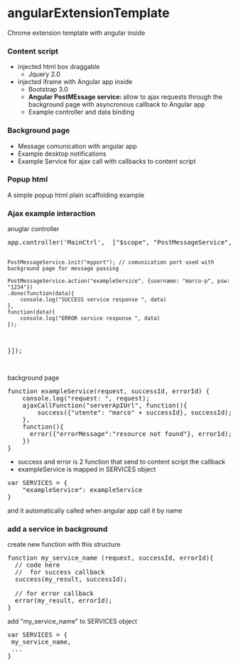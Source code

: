 angularExtensionTemplate
========================
Chrome extension template with angular inside

<h3>Content script</h3>

<ul>
<li>injected html box draggable
<ul>
  <li>Jquery 2.0</li>
</ul>
</li>
<li>injected iframe with Angular app inside
<ul>
  <li>Bootstrap 3.0</li>
  <li><strong>Angular PostMEssage service: </strong> allow to ajax requests through the background page with asyncronous callback to Angular app</li>
  <li>Example controller and data binding</li>
</ul>
</li>
</ul>

<h3>Background page</h3>

<ul>
  <li>Message comunication with angular app</li>
  <li>Example desktop notifications</li>
  <li>Example Service for ajax call with callbacks to content script</li>
</ul>

<h3>Popup html </h3>

A simple popup html plain scaffolding example


<h3>Ajax example interaction</h3>
<label>anuglar controller </label>
<pre>
app.controller('MainCtrl',  ["$scope", "PostMessageService", function($scope, PostMessageService) {

	PostMessageService.init("myport"); // comunication port used with background page for message passing

	PostMessageService.action("exampleService", {username: "marco-p", psw: "1234"})
	.done(function(data){
		console.log("SUCCESS service response ", data)
	},
	function(data){
		console.log("ERROR service response ", data)
	});

}]);

</pre>

<label>background page </label>

<pre>
function exampleService(request, successId, errorId) {
	console.log("request: ", request);
	ajaxCallFunction("serverApIUrl", function(){
		success({"utente": "marco" + successId}, successId);
	},
	function(){
	  error({"errorMessage":"resource not found"}, errorId);
	})
}
</pre>

- success and error is 2 function that send to content script the callback<br>
- exampleService is mapped in SERVICES object

<pre>
var SERVICES = {
	"exampleService": exampleService
}
</pre>
and it automatically called when angular app call it by name
<br>
<h3>add a service in background </h3>

create new function with this structure
<pre>
function my_service_name (request, successId, errorId){
  // code here
  //  for success callback
  success(my_result, successId);
  
  // for error callback
  error(my_result, errorId);
}
</pre>

add  "my_service_name" to SERVICES object

<pre>
var SERVICES = {
 my_service_name,
 ...
}
</pre>
